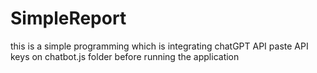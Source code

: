 # SimpleReport
this is a simple programming which is integrating chatGPT API 
paste API keys on chatbot.js folder before running the application
